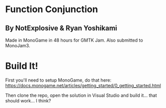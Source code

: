 # Function Conjunction

## By NotExplosive & Ryan Yoshikami

Made in MonoGame in 48 hours for GMTK Jam. Also submitted to MonoJam3.

# Build It!

First you'll need to setup MonoGame, do that here: https://docs.monogame.net/articles/getting_started/0_getting_started.html

Then clone the repo, open the solution in Visual Studio and build it... that should work... I think?

